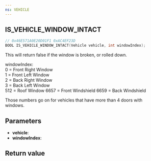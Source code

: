 ```yaml
---
ns: VEHICLE
---
```

## IS_VEHICLE_WINDOW_INTACT

```c
// 0x46E571A0E20D01F1 0xAC4EF23D
BOOL IS_VEHICLE_WINDOW_INTACT(Vehicle vehicle, int windowIndex);
```

This will return false if the window is broken, or rolled down.

windowIndex:  
0 = Front Right Window  
1 = Front Left Window  
2 = Back Right Window  
3 = Back Left Window  
512 = Roof Window
6657 = Front Windshield
6659 = Back Windshield

Those numbers go on for vehicles that have more than 4 doors with windows.

## Parameters
* **vehicle**: 
* **windowIndex**: 

## Return value
